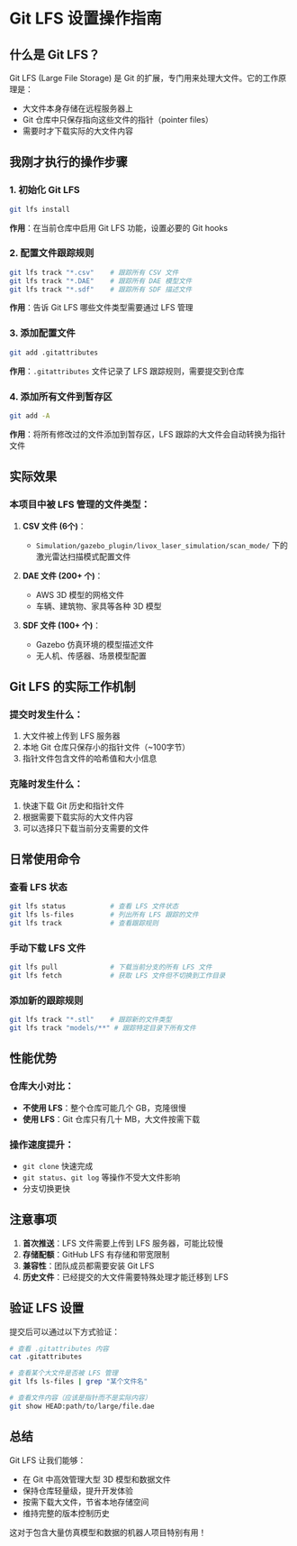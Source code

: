 # Git LFS 设置操作指南

## 什么是 Git LFS？

Git LFS (Large File Storage) 是 Git 的扩展，专门用来处理大文件。它的工作原理是：
- 大文件本身存储在远程服务器上
- Git 仓库中只保存指向这些文件的指针（pointer files）
- 需要时才下载实际的大文件内容

## 我刚才执行的操作步骤

### 1. 初始化 Git LFS
```bash
git lfs install
```
**作用**：在当前仓库中启用 Git LFS 功能，设置必要的 Git hooks

### 2. 配置文件跟踪规则
```bash
git lfs track "*.csv"    # 跟踪所有 CSV 文件
git lfs track "*.DAE"    # 跟踪所有 DAE 模型文件  
git lfs track "*.sdf"    # 跟踪所有 SDF 描述文件
```
**作用**：告诉 Git LFS 哪些文件类型需要通过 LFS 管理

### 3. 添加配置文件
```bash
git add .gitattributes
```
**作用**：`.gitattributes` 文件记录了 LFS 跟踪规则，需要提交到仓库

### 4. 添加所有文件到暂存区
```bash
git add -A
```
**作用**：将所有修改过的文件添加到暂存区，LFS 跟踪的大文件会自动转换为指针文件

## 实际效果

### 本项目中被 LFS 管理的文件类型：

1. **CSV 文件 (6个)**：
   - `Simulation/gazebo_plugin/livox_laser_simulation/scan_mode/` 下的激光雷达扫描模式配置文件

2. **DAE 文件 (200+ 个)**：
   - AWS 3D 模型的网格文件
   - 车辆、建筑物、家具等各种 3D 模型

3. **SDF 文件 (100+ 个)**：
   - Gazebo 仿真环境的模型描述文件
   - 无人机、传感器、场景模型配置

## Git LFS 的实际工作机制

### 提交时发生什么：
1. 大文件被上传到 LFS 服务器
2. 本地 Git 仓库只保存小的指针文件（~100字节）
3. 指针文件包含文件的哈希值和大小信息

### 克隆时发生什么：
1. 快速下载 Git 历史和指针文件
2. 根据需要下载实际的大文件内容
3. 可以选择只下载当前分支需要的文件

## 日常使用命令

### 查看 LFS 状态
```bash
git lfs status           # 查看 LFS 文件状态
git lfs ls-files         # 列出所有 LFS 跟踪的文件
git lfs track            # 查看跟踪规则
```

### 手动下载 LFS 文件
```bash
git lfs pull             # 下载当前分支的所有 LFS 文件
git lfs fetch            # 获取 LFS 文件但不切换到工作目录
```

### 添加新的跟踪规则
```bash
git lfs track "*.stl"    # 跟踪新的文件类型
git lfs track "models/**" # 跟踪特定目录下所有文件
```

## 性能优势

### 仓库大小对比：
- **不使用 LFS**：整个仓库可能几个 GB，克隆很慢
- **使用 LFS**：Git 仓库只有几十 MB，大文件按需下载

### 操作速度提升：
- `git clone` 快速完成
- `git status`、`git log` 等操作不受大文件影响
- 分支切换更快

## 注意事项

1. **首次推送**：LFS 文件需要上传到 LFS 服务器，可能比较慢
2. **存储配额**：GitHub LFS 有存储和带宽限制
3. **兼容性**：团队成员都需要安装 Git LFS
4. **历史文件**：已经提交的大文件需要特殊处理才能迁移到 LFS

## 验证 LFS 设置

提交后可以通过以下方式验证：
```bash
# 查看 .gitattributes 内容
cat .gitattributes

# 查看某个大文件是否被 LFS 管理
git lfs ls-files | grep "某个文件名"

# 查看文件内容（应该是指针而不是实际内容）
git show HEAD:path/to/large/file.dae
```

## 总结

Git LFS 让我们能够：
- 在 Git 中高效管理大型 3D 模型和数据文件
- 保持仓库轻量级，提升开发体验
- 按需下载大文件，节省本地存储空间
- 维持完整的版本控制历史

这对于包含大量仿真模型和数据的机器人项目特别有用！